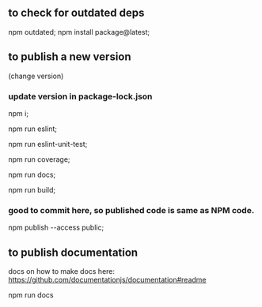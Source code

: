## to check for outdated deps

  npm outdated;
  npm install package@latest;

## to publish a new version

  (change version)

### update version in package-lock.json
  npm i;

  npm run eslint;

  npm run eslint-unit-test;

  npm run coverage;

  npm run docs;

  npm run build;

### good to commit here, so published code is same as NPM code.

  npm publish --access public;

## to publish documentation

  docs on how to make docs here:
  <https://github.com/documentationjs/documentation#readme>

  npm run docs
